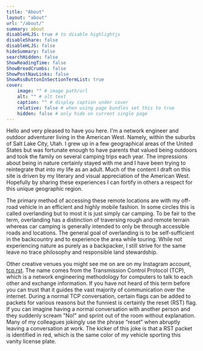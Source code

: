 ```yaml
---
title: "About"
layout: "about"
url: "/about/"
summary: about
disableHLJS: true # to disable highlightjs
disableShare: false
disableHLJS: false
hideSummary: false
searchHidden: false
ShowReadingTime: false
ShowBreadCrumbs: false
ShowPostNavLinks: false
ShowRssButtonInSectionTermList: true
cover:
    image: "" # image path/url
    alt: "" # alt text
    caption: "" # display caption under cover
    relative: false # when using page bundles set this to true
    hidden: false # only hide on current single page
---
```


Hello and very pleased to have you here. I'm a network engineer and outdoor adventurer living in the American West. Namely, within the suburbs of Salt Lake City, Utah. I grew up in a few geographical areas of the United States but was fortunate enough to have parents that valued being outdoors and took the family on several camping trips each year. The impressions about being in nature certainly stayed with me and I have been trying to reintegrate that into my life as an adult. Much of the content I draft on this site is driven by my literary and visual appreciation of the American West. Hopefully by sharing these experiences I can fortify in others a respect for this unique geographic region.

The primary method of accessing these remote locations are with my off-road vehicle in an efficient and highly mobile fashion. In some circles this is called overlanding but to most it is just simply car camping. To be fair to the term, overlanding has a distinction of traversing rough and remote terrain whereas car camping is generally intended to only be through accessible roads and locations. The general goal of overlanding is to be self-sufficient in the backcountry and to experience the area while touring. While not experiencing nature as purely as a backpacker, I still strive for the same leave no trace philosophy and responsible land stewardship.

Other creative venues you might see me on are on my Instagram account, [tcp.rst](https://www.instagram.com/tcp.rst/). The name comes from the Transmission Control Protocol (TCP), which is a network engineering methodology for computers to talk to each other and exchange information. If you have not heard of this term before you can trust that it guides the vast majority of communication over the internet. During a normal TCP conversation, certain flags can be added to packets for various reasons but the funniest is certainly the reset (RST) flag. If you can imagine having a normal conversation with another person and they suddenly scream "No!" and sprint out of the room without explanation. Many of my colleagues jokingly use the phrase “reset” when abruptly leaving a conversation at work. The kicker of this joke is that a RST packet is identified in red, which is the same color of my vehicle sporting this vanity license plate.
